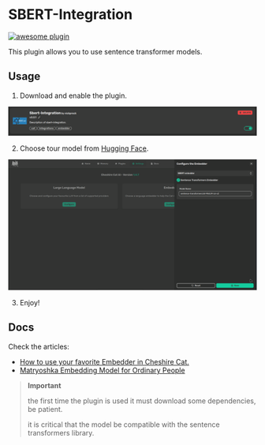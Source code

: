 # SBERT-Integration

[![awesome plugin](https://custom-icon-badges.demolab.com/static/v1?label=&message=awesome+plugin&color=383938&style=for-the-badge&logo=cheshire_cat_ai)](https://)

This plugin allows you to use sentence transformer models.

## Usage

1. Download and enable the plugin.

![img1](https://github.com/nickprock/sbert-integration/blob/main/img/1.png)
  
2. Choose tour model from [Hugging Face](https://huggingface.co).

![img2](https://github.com/nickprock/sbert-integration/blob/main/img/2.png)

3. Enjoy!

## Docs

Check the articles:

* [How to use your favorite Embedder in Cheshire Cat.](https://medium.com/mad-chatter-tea-party/how-to-use-your-favorite-embedder-in-cheshire-cat-7e840c34693a)
* [Matryoshka Embedding Model for Ordinary People](https://medium.com/mad-chatter-tea-party/matryoshka-embedding-model-for-ordinary-people-806e8df5ecb0)

> **Important**
>
> the first time the plugin is used it must download some dependencies, be patient.
>
> it is critical that the model be compatible with the sentence transformers library.
